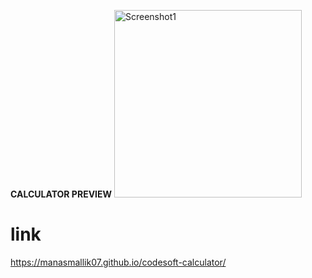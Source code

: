 **CALCULATOR PREVIEW**
<img src="C:\Users\manas\OneDrive\Pictures\Screenshots\Screenshot 2024-10-24 014622.png" alt="Screenshot1" width="300"/>
# link
 https://manasmallik07.github.io/codesoft-calculator/
